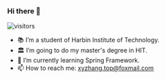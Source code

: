 ### Hi there 👋

![visitors](https://visitor-badge.laobi.icu/badge?page_id=1170300514.Haoyu.README)

<!--
**1170300514/1170300514** is a ✨ _special_ ✨ repository because its `README.md` (this file) appears on your GitHub profile.
- 💬 Ask me about ...
- 😄 Pronouns: ...
- ⚡ Fun fact: ...
Here are some ideas to get you started:
-->

- 📚 I’m a student of Harbin Institute of Technology.
- 🏛 I’m going to do my master's degree in HIT.
- 🌱 I’m currently learning Spring Framework.
- 📫 How to reach me: xyzhang.top@foxmail.com
